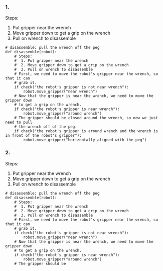

### 1.

Steps:

  1. Put gripper near the wrench
  2. Move gripper down to get a grip on the wrench
  3. Pull on wrench to disassemble

```
# disassemble: pull the wrench off the peg
def disassemble(robot):
    # Steps:
    #  1. Put gripper near the wrench
    #  2. Move gripper down to get a grip on the wrench
    #  3. Pull on wrench to disassemble
    # First, we need to move the robot's gripper near the wrench, so that it can
    # grab it.
    if check("the robot's gripper is not near wrench"):
        robot.move_gripper("near wrench")
    # Now that the gripper is near the wrench, we need to move the gripper down
    # to get a grip on the wrench.
    if check("the robot's gripper is near wrench"):
        robot.move_gripper("around wrench")
    # The gripper should be closed around the wrench, so now we just need to pull
    # the wrench off of the peg.
    if check("the robot's gripper is around wrench and the wrench is in front of the robot's gripper"):
        robot.move_gripper("horizontally aligned with the peg")

```

### 2.

Steps:

  1. Put gripper near the wrench
  2. Move gripper down to get a grip on the wrench
  3. Pull on wrench to disassemble

```
# disassemble: pull the wrench off the peg
def disassemble(robot):
    # Steps:
    #  1. Put gripper near the wrench
    #  2. Move gripper down to get a grip on the wrench
    #  3. Pull on wrench to disassemble
    # First, we need to move the robot's gripper near the wrench, so that it can
    # grab it.
    if check("the robot's gripper is not near wrench"):
        robot.move_gripper("near wrench")
    # Now that the gripper is near the wrench, we need to move the gripper down
    # to get a grip on the wrench.
    if check("the robot's gripper is near wrench"):
        robot.move_gripper("around wrench")
    # The gripper should be